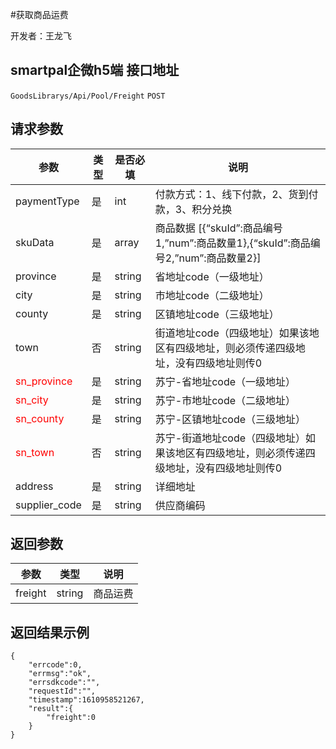 #获取商品运费

开发者：王龙飞

## smartpal企微h5端 接口地址
`GoodsLibrarys/Api/Pool/Freight` `POST`
  
## 请求参数

|参数|类型|是否必填|说明|
| - | - | - | - |
| paymentType | 是 | int | 付款方式：1、线下付款，2、货到付款，3、积分兑换 |
| skuData | 是 | array | 商品数据 [{“skuId”:商品编号1,”num”:商品数量1},{“skuId”:商品编号2,”num”:商品数量2}]|
| province | 是 | string | 省地址code（一级地址） |
| city | 是 | string | 市地址code（二级地址） |
| county | 是 | string | 区镇地址code（三级地址） |
| town | 否 | string | 街道地址code（四级地址）如果该地区有四级地址，则必须传递四级地址，没有四级地址则传0 |
| <font color=#ff0000 >sn_province</font> | 是 | string | 苏宁-省地址code（一级地址） |
| <font color=#ff0000 >sn_city</font> | 是 | string | 苏宁-市地址code（二级地址） |
| <font color=#ff0000 >sn_county</font> | 是 | string | 苏宁-区镇地址code（三级地址） |
| <font color=#ff0000 >sn_town</font> | 否 | string | 苏宁-街道地址code（四级地址）如果该地区有四级地址，则必须传递四级地址，没有四级地址则传0 |
| address | 是 | string | 详细地址 |
| supplier_code | 是 | string | 供应商编码 |

## 返回参数

|参数|类型|说明|
| - | - | - |
| freight | string | 商品运费 |

## 返回结果示例
```
{
    "errcode":0,
    "errmsg":"ok",
    "errsdkcode":"",
    "requestId":"",
    "timestamp":1610958521267,
    "result":{
        "freight":0
    }
}
```